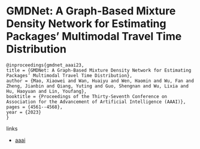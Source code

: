# GMDNet: A Graph-Based Mixture Density Network for Estimating Packages’ Multimodal Travel Time Distribution

```
@inproceedings{gmdnet_aaai23,
title = {GMDNet: A Graph-Based Mixture Density Network for Estimating Packages’ Multimodal Travel Time Distribution},
author = {Mao, Xiaowei and Wan, Huaiyu and Wen, Haomin and Wu, Fan and Zheng, Jianbin and Qiang, Yuting and Guo, Shengnan and Wu, Lixia and Hu, Haoyuan and Lin, Youfang},
booktitle = {Proceedings of the Thirty-Seventh Conference on Association for the Advancement of Artificial Intelligence (AAAI)},
pages = {4561--4568},
year = {2023}
}
```

links
- [aaai](https://ojs.aaai.org/index.php/AAAI/article/view/25578)
